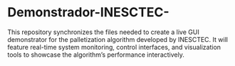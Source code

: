 # Demonstrador-INESCTEC-
This repository synchronizes the files needed to create a live GUI demonstrator for the palletization algorithm developed by INESCTEC. It will feature real-time system monitoring, control interfaces, and visualization tools to showcase the algorithm’s performance interactively.

